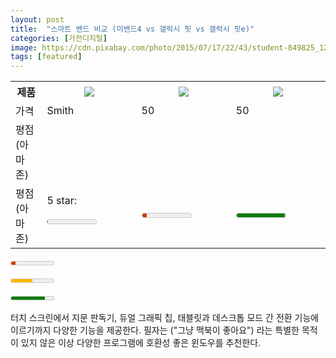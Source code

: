 ```yaml
---
layout: post
title:  "스마트 밴드 비교 (미밴드4 vs 갤럭시 핏 vs 갤럭시 핏e)"
categories: [가전디지털]
image: https://cdn.pixabay.com/photo/2015/07/17/22/43/student-849825_1280.jpg
tags: [featured]
---
```


<table class="table-comp table-striped table-hover">
    <colgroup>
    <col style="width:10%">
    <col style="width:30%">
    <col style="width:30%">
    <col style="width:30%">
</colgroup>  
<tr><th>제품</th>
    <th>
        <img class="card-img" src="https://thumbnail15.coupangcdn.com/thumbnails/remote/230x230ex/image/retail/images/2019/08/16/16/9/98997da1-d4e5-40c9-84a2-d491d4a78bf3.jpg">
    </th>
    <th>
        <img class="card-img" src="https://thumbnail15.coupangcdn.com/thumbnails/remote/230x230ex/image/retail/images/369009380562193-5c3dbb01-5605-4406-9007-eeb00f498560.jpg">
    </th>
    <th>
        <img class="card-img" src="https://thumbnail15.coupangcdn.com/thumbnails/remote/230x230ex/image/retail/images/2019/08/16/16/9/98997da1-d4e5-40c9-84a2-d491d4a78bf3.jpg">
    </th>
</tr>
<tr><td>가격</td>
    <td>
        Smith
    </td>
    <td>
        50
    </td>
    <td>
        50
    </td>
</tr>
    
<tr><td>평점<br>(아마존)</td>
    <td>
        <div class="rating-box"><div class="rating" style="width:70%;"></div></div>
    </td>
    <td>
        <div class="rating-box"><div class="rating" style="width:82%;"></div></div>
    </td>
    <td>
        <div class="rating-box"><div class="rating" style="width:86%;"></div></div>
    </td>
</tr>
    
<tr><td>평점<br>(아마존)</td>
    <td>
        5 star: <p class="styled"><meter min="0" max="100" low="25" high="75" optimum="100" value="1"></meter></p>
    </td>
    <td>
        <p class="styled"><meter min="0" max="100" low="25" high="75" optimum="100" value="10"></meter></p>
    </td>
    <td>
        <p class="styled"><meter min="0" max="100" low="25" high="75" optimum="100" value="99"></meter></p>
    </td>
</tr>
    
</table> 


<div>
  <p class="styled">
    <meter min="0" max="100" low="25" high="75" optimum="100" value="10"></meter>
  </p>
  <p class="styled">
    <meter min="0" max="100" low="25" high="75" optimum="100" value="50"></meter>
  </p>
  <p class="styled">
    <meter min="0" max="100" low="25" high="75" optimum="100" value="80"></meter>
  </p>
</div>

<div class="rating-box">
    <div class="rating" style="width:80%;"></div>
</div>

<div class="rating-box">
    <div class="rating" style="width:95%;"></div>
</div>



 


터치 스크린에서 지문 판독기, 듀얼 그래픽 칩, 태블릿과 데스크톱 모드 간 전환 기능에 이르기까지 다양한 기능을 제공한다. 필자는 ("그냥 맥북이 좋아요") 라는 특별한 목적이 있지 않은 이상 다양한 프로그램에 호환성 좋은 윈도우를 추천한다.
